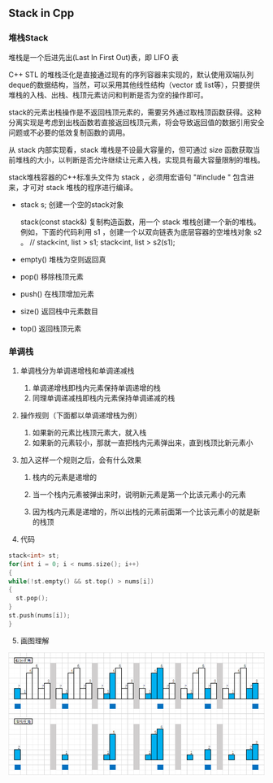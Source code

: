 ## Stack in Cpp

### 堆栈Stack

堆栈是一个后进先出(Last In First Out)表，即 LIFO 表

C++ STL 的堆栈泛化是直接通过现有的序列容器来实现的，默认使用双端队列deque的数据结构，当然，可以采用其他线性结构（vector 或 list等），只要提供堆栈的入栈、出栈、栈顶元素访问和判断是否为空的操作即可。

stack的元素出栈操作是不返回栈顶元素的，需要另外通过取栈顶函数获得。这种分离实现是考虑到出栈函数若直接返回栈顶元素，将会导致返回值的数据引用安全问题或不必要的低效复制函数的调用。

从 stack 内部实现看，stack 堆栈是不设最大容量的，但可通过 size 函数获取当前堆栈的大小，以判断是否允许继续让元素入栈，实现具有最大容量限制的堆栈。

stack堆栈容器的C++标准头文件为 stack ，必须用宏语句 "#include <stack>" 包含进来，才可对 stack 堆栈的程序进行编译。

- stack<int> s; 创建一个空的stack对象

  stack(const stack&)
  复制构造函数，用一个 stack 堆栈创建一个新的堆栈。
  例如，下面的代码利用 s1 ，创建一个以双向链表为底层容器的空堆栈对象 s2 。
  // stack<int, list<int> >   s1;
  stack<int, list<int> >   s2(s1);

- empty() 堆栈为空则返回真

- pop() 移除栈顶元素
- push() 在栈顶增加元素
- size() 返回栈中元素数目
- top() 返回栈顶元素



### 单调栈

1. 单调栈分为单调递增栈和单调递减栈
   1. 单调递增栈即栈内元素保持单调递增的栈
   2. 同理单调递减栈即栈内元素保持单调递减的栈

2. 操作规则（下面都以单调递增栈为例）

   1. 如果新的元素比栈顶元素大，就入栈
   2. 如果新的元素较小，那就一直把栈内元素弹出来，直到栈顶比新元素小

3. 加入这样一个规则之后，会有什么效果

   1. 栈内的元素是递增的
   2. 当一个栈内元素被弹出来时，说明新元素是第一个比该元素小的元素

   3. 因为栈内元素是递增的，所以出栈的元素前面第一个比该元素小的就是新的栈顶

4. 代码

  ```c++
  stack<int> st;
  for(int i = 0; i < nums.size(); i++)
  {
  while(!st.empty() && st.top() > nums[i])
  {
  	st.pop();
  }
  st.push(nums[i]);
  }
  ```

5. 画图理解

![](./resource/7e876ae756613053b3432cebc9274e9dbdaafd2e6b8492d37fc34ee98f7655ea-图片.png)
